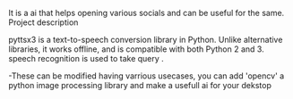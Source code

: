It is a ai that helps opening various socials and can be useful for the same.
Project description

pyttsx3 is a text-to-speech conversion library in Python. Unlike alternative libraries, it works offline, and is compatible with both Python 2 and 3.
speech recognition is used to  take query .

-These can be modified having varrious usecases, you can add 'opencv' a python image processing library and make a usefull ai for your dekstop    
